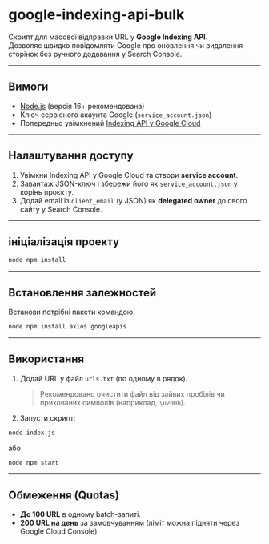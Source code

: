 # google-indexing-api-bulk

Скрипт для масової відправки URL у **Google Indexing API**.  
Дозволяє швидко повідомляти Google про оновлення чи видалення сторінок без ручного додавання у Search Console.

---

## Вимоги

- [Node.js](https://nodejs.org/en/download/) (версія 16+ рекомендована)
- Ключ сервісного акаунта Google (`service_account.json`)
- Попередньо увімкнений [Indexing API у Google Cloud](https://developers.google.com/search/apis/indexing-api/v3/prereqs)

---

## Налаштування доступу

1. Увімкни Indexing API у Google Cloud та створи **service account**.
2. Завантаж JSON-ключ і збережи його як `service_account.json` у корінь проєкту.
3. Додай email із `client_email` (у JSON) як **delegated owner** до свого сайту у Search Console.

---

## ініціалізація проекту

```bash
node npm install
```

---

## Встановлення залежностей

Встанови потрібні пакети командою:

```bash
node npm install axios googleapis
```

---

## Використання

1. Додай URL у файл `urls.txt` (по одному в рядок).

   > Рекомендовано очистити файл від зайвих пробілів чи прихованих символів (наприклад, `\u200b`).

2. Запусти скрипт:

```bash
node index.js
```

або

```bash
node npm start
```

---

## Обмеження (Quotas)

- **До 100 URL** в одному batch-запиті.
- **200 URL на день** за замовчуванням (ліміт можна підняти через Google Cloud Console)
